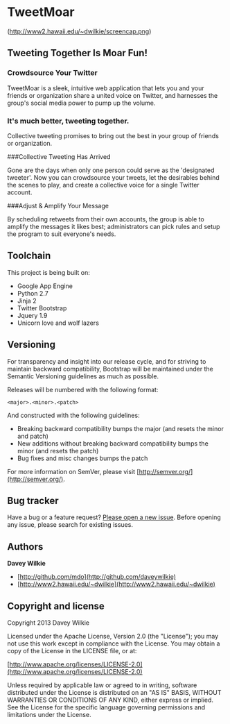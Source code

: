 TweetMoar
=========

(http://www2.hawaii.edu/~dwilkie/screencap.png)

## Tweeting Together Is Moar Fun!

### Crowdsource Your Twitter

TweetMoar is a sleek, intuitive web application that lets you and your friends or organization share a united voice on Twitter, and harnesses the group's social media power to pump up the volume.

### It's much better, tweeting together. 

Collective tweeting promises to bring out the best in your group of friends or organization. 

###Collective Tweeting Has Arrived

Gone are the days when only one person could serve as the 'designated tweeter'. Now you can crowdsource your tweets, let the desirables behind the scenes to play, and create a collective voice for a single Twitter account.

###Adjust & Amplify Your Message

By scheduling retweets from their own accounts, the group is able to amplify the messages it likes best; administrators can pick rules and setup the program to suit everyone's needs.



## Toolchain

This project is being built on:
* Google App Engine
* Python 2.7
* Jinja 2
* Twitter Bootstrap
* Jquery 1.9
* Unicorn love and wolf lazers



## Versioning

For transparency and insight into our release cycle, and for striving to maintain backward compatibility, Bootstrap will be maintained under the Semantic Versioning guidelines as much as possible.

Releases will be numbered with the following format:

`<major>.<minor>.<patch>`

And constructed with the following guidelines:

* Breaking backward compatibility bumps the major (and resets the minor and patch)
* New additions without breaking backward compatibility bumps the minor (and resets the patch)
* Bug fixes and misc changes bumps the patch

For more information on SemVer, please visit [http://semver.org/](http://semver.org/).



## Bug tracker

Have a bug or a feature request? [Please open a new issue](https://github.com/daveywilkie/TweetMoar/issues). Before opening any issue, please search for existing issues.



## Authors

**Davey Wilkie**

+ [http://github.com/mdo](http://github.com/daveywilkie)
+ [http://www2.hawaii.edu/~dwilkie](http://www2.hawaii.edu/~dwilkie)



## Copyright and license

Copyright 2013 Davey Wilkie

Licensed under the Apache License, Version 2.0 (the "License");
you may not use this work except in compliance with the License.
You may obtain a copy of the License in the LICENSE file, or at:

  [http://www.apache.org/licenses/LICENSE-2.0](http://www.apache.org/licenses/LICENSE-2.0)

Unless required by applicable law or agreed to in writing, software
distributed under the License is distributed on an "AS IS" BASIS,
WITHOUT WARRANTIES OR CONDITIONS OF ANY KIND, either express or implied.
See the License for the specific language governing permissions and
limitations under the License.